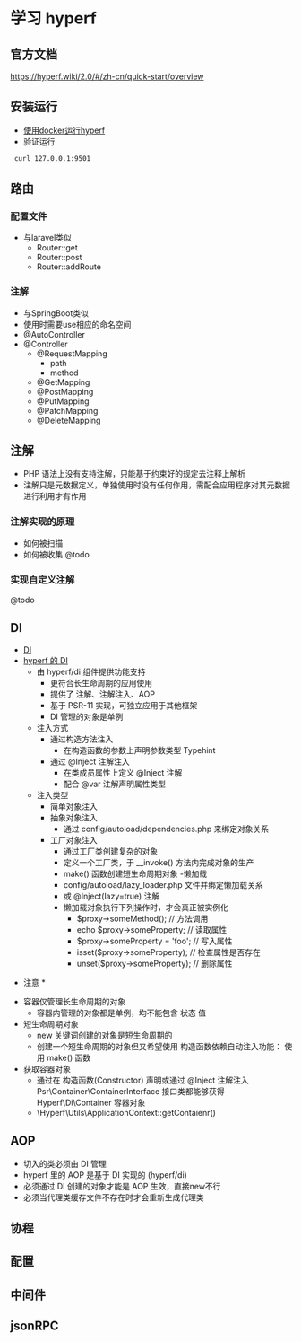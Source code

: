 # 学习 hyperf

## 官方文档
https://hyperf.wiki/2.0/#/zh-cn/quick-start/overview

## 安装运行
- [使用docker运行hyperf](https://hyperf.wiki/2.0/#/zh-cn/quick-start/install?id=docker-%e4%b8%8b%e5%bc%80%e5%8f%91)
- 验证运行
```BASH
 curl 127.0.0.1:9501
 ```

## 路由
### 配置文件
- 与laravel类似
	- Router::get
	- Router::post
	- Router::addRoute

### 注解
- 与SpringBoot类似
- 使用时需要use相应的命名空间
- @AutoController
- @Controller
	- @RequestMapping
		- path
		- method
	- @GetMapping
	- @PostMapping
	- @PutMapping
	- @PatchMapping
	- @DeleteMapping

## 注解
- PHP 语法上没有支持注解，只能基于约束好的规定去注释上解析
- 注解只是元数据定义，单独使用时没有任何作用，需配合应用程序对其元数据进行利用才有作用

### 注解实现的原理
- 如何被扫描
- 如何被收集
@todo

### 实现自定义注解
@todo

## DI
- [DI](/zh-cn/dao/di.md)
- [hyperf 的 DI](https://hyperf.wiki/2.0/#/zh-cn/di)
	- 由 hyperf/di 组件提供功能支持
		- 更符合长生命周期的应用使用
		- 提供了 注解、注解注入、AOP
		- 基于 PSR-11 实现，可独立应用于其他框架
		- DI 管理的对象是单例
	- 注入方式
		- 通过构造方法注入
			- 在构造函数的参数上声明参数类型 Typehint
		- 通过 @Inject 注解注入
			- 在类成员属性上定义 @Inject 注解
			- 配合 @var 注解声明属性类型
	- 注入类型
		- 简单对象注入
		- 抽象对象注入
			- 通过 config/autoload/dependencies.php 来绑定对象关系
		- 工厂对象注入
			- 通过工厂类创建复杂的对象
			- 定义一个工厂类，于 __invoke() 方法内完成对象的生产
			- make() 函数创建短生命周期对象
		-懒加载
			- config/autoload/lazy_loader.php 文件并绑定懒加载关系
			- 或 @Inject(lazy=true) 注解
			- 懒加载对象执行下列操作时，才会真正被实例化
				- $proxy->someMethod();	// 方法调用
				- echo $proxy->someProperty;	// 读取属性
				- $proxy->someProperty = 'foo';	// 写入属性
				- isset($proxy->someProperty);	// 检查属性是否存在
				- unset($proxy->someProperty);	// 删除属性
* 注意 *
- 容器仅管理长生命周期的对象
	- 容器内管理的对象都是单例，均不能包含 状态 值
- 短生命周期对象
	- new 关键词创建的对象是短生命周期的
	- 创建一个短生命周期的对象但又希望使用 构造函数依赖自动注入功能： 使用 make() 函数
- 获取容器对象
	- 通过在 构造函数(Constructor) 声明或通过 @Inject 注解注入 Psr\Container\ContainerInterface 接口类都能够获得 Hyperf\Di\Container 容器对象
	- \Hyperf\Utils\ApplicationContext::getContaienr()

## AOP
- 切入的类必须由 DI 管理
- hyperf 里的 AOP 是基于 DI 实现的 (hyperf/di)
- 必须通过 DI 创建的对象才能是 AOP 生效，直接new不行
- 必须当代理类缓存文件不存在时才会重新生成代理类

## 协程

## 配置

## 中间件

## jsonRPC